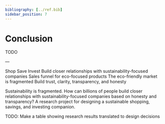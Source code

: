 ```yaml
---
bibliography: [../ref.bib]
sidebar_position: 7
---
```


# Conclusion

TODO


—

Shop
Save
Invest
Build closer relationships with sustainability-focused companies
Sales funnel for eco-focused products
The eco-friendly market is fragmented
Build trust, clarity, transparency, and honesty


Sustainability is fragmented. How can billions of people build closer relationships with sustainability-focused companies based on honesty and transparency? A research project for designing a sustainable shopping, savings, and investing companion.


TODO: Make a table showing research results translated to design decisions